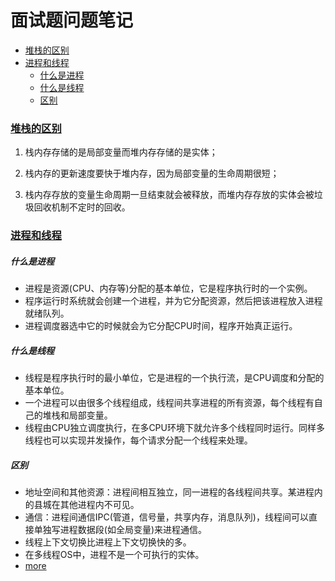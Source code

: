 # 面试题问题笔记

<!-- vim-markdown-toc Redcarpet -->

* [堆栈的区别](#堆栈的区别)
* [进程和线程](#进程和线程)
    * [什么是进程](#什么是进程)
    * [什么是线程](#什么是线程)
    * [区别](#区别)

<!-- vim-markdown-toc -->
### [堆栈的区别](https://www.php.cn/faq/416802.html)

1. 栈内存存储的是局部变量而堆内存存储的是实体；

2. 栈内存的更新速度要快于堆内存，因为局部变量的生命周期很短；

3. 栈内存存放的变量生命周期一旦结束就会被释放，而堆内存存放的实体会被垃圾回收机制不定时的回收。

### [进程和线程](https://www.cnblogs.com/aaronthon/p/9824396.html)

##### 什么是进程

- 进程是资源(CPU、内存等)分配的基本单位，它是程序执行时的一个实例。
- 程序运行时系统就会创建一个进程，并为它分配资源，然后把该进程放入进程就绪队列。
- 进程调度器选中它的时候就会为它分配CPU时间，程序开始真正运行。

##### 什么是线程

- 线程是程序执行时的最小单位，它是进程的一个执行流，是CPU调度和分配的基本单位。
- 一个进程可以由很多个线程组成，线程间共享进程的所有资源，每个线程有自己的堆栈和局部变量。
- 线程由CPU独立调度执行，在多CPU环境下就允许多个线程同时运行。同样多线程也可以实现并发操作，每个请求分配一个线程来处理。

##### 区别

- 地址空间和其他资源：进程间相互独立，同一进程的各线程间共享。某进程内的县城在其他进程内不可见。
- 通信：进程间通信IPC(管道，信号量，共享内存，消息队列)，线程间可以直接单独写进程数据段(如全局变量)来进程通信。
- 线程上下文切换比进程上下文切换快的多。
- 在多线程OS中，进程不是一个可执行的实体。
- [more](https://blog.csdn.net/wsq119/article/details/82154305)

